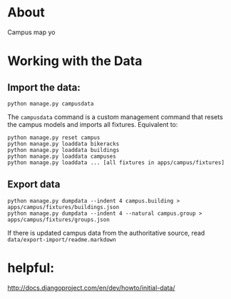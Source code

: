 # About
Campus map yo

# Working with the Data

## Import the data:

    python manage.py campusdata

The `campusdata` command is a custom management command that resets the campus models and imports all fixtures. Equivalent to:

    python manage.py reset campus
    python manage.py loaddata bikeracks
    python manage.py loaddata buildings
    python manage.py loaddata campuses
    python manage.py loaddata ... [all fixtures in apps/campus/fixtures]


## Export data
    python manage.py dumpdata --indent 4 campus.building > apps/campus/fixtures/buildings.json  
    python manage.py dumpdata --indent 4 --natural campus.group > apps/campus/fixtures/groups.json

If there is updated campus data from the authoritative source, read `data/export-import/readme.markdown`

# helpful:
http://docs.djangoproject.com/en/dev/howto/initial-data/